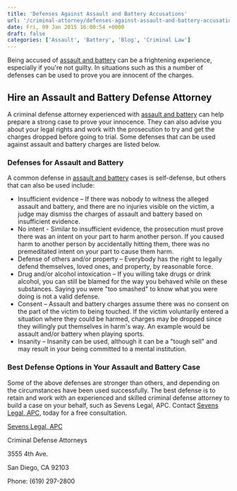 ```yaml
---
title: 'Defenses Against Assault and Battery Accusations'
url: '/criminal-attorney/defenses-against-assault-and-battery-accusations/217/'
date: Fri, 09 Jan 2015 16:00:54 +0000
draft: false
categories: ['Assault', 'Battery', 'Blog', 'Criminal Law']
---
```


Being accused of [assault and battery](https://www.sevenslegal.com/san-diego-assault-battery-lawyer/ "San Diego Assault and Battery Lawyer") can be a frightening experience, especially if you're not guilty. In situations such as this a number of defenses can be used to prove you are innocent of the charges.

Hire an Assault and Battery Defense Attorney
--------------------------------------------

A criminal defense attorney experienced with [assault and battery](https://www.sevenslegal.com/san-diego-assault-battery-lawyer/ "San Diego Assault and Battery Lawyer") can help prepare a strong case to prove your innocence. They can also advise you about your legal rights and work with the prosecution to try and get the charges dropped before going to trial. Some defenses that can be used against assault and battery charges are listed below.

### Defenses for Assault and Battery

A common defense in [assault and battery](https://www.sevenslegal.com/san-diego-assault-battery-lawyer/ "San Diego Assault and Battery Lawyer") cases is self-defense, but others that can also be used include:

*   Insufficient evidence – If there was nobody to witness the alleged assault and battery, and there are no injuries visible on the victim, a judge may dismiss the charges of assault and battery based on insufficient evidence.
*   No intent - Similar to insufficient evidence, the prosecution must prove there was an intent on your part to harm another person. If you caused harm to another person by accidentally hitting them, there was no premeditated intent on your part to cause them harm.
*   Defense of others and/or property – Everybody has the right to legally defend themselves, loved ones, and property, by reasonable force.
*   Drug and/or alcohol intoxication – If you willing take drugs or drink alcohol, you can still be blamed for the way you behaved while on these substances. Saying you were "too smashed" to know what you were doing is not a valid defense.
*   Consent – Assault and battery charges assume there was no consent on the part of the victim to being touched. If the victim voluntarily entered a situation where they could be harmed, charges may be dropped since they willingly put themselves in harm's way. An example would be assault and/or battery when playing sports.
*   Insanity – Insanity can be used, although it can be a "tough sell" and may result in your being committed to a mental institution.

### Best Defense Options in Your Assault and Battery Case

Some of the above defenses are stronger than others, and depending on the circumstances have been used successfully. The best defense is to retain and work with an experienced and skilled criminal defense attorney to build a case on your behalf, such as Sevens Legal, APC. Contact [Sevens Legal, APC](https://www.sevenslegal.com/ "Sevens Legal, APC"), today for a free consultation.

[Sevens Legal, APC](https://www.sevenslegal.com/ "Sevens Legal, APC")

Criminal Defense Attorneys

3555 4th Ave.

San Diego, CA 92103

Phone: (619) 297-2800